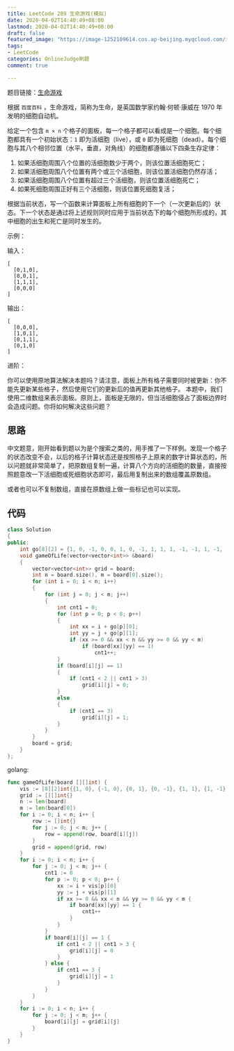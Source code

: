 ```yaml
---
title: LeetCode 289 生命游戏(模拟)
date: 2020-04-02T14:40:49+08:00
lastmod: 2020-04-02T14:40:49+08:00
draft: false
featured_image: "https://image-1252109614.cos.ap-beijing.myqcloud.com/img/20210508201223.png"
tags:
- LeetCode
categories: OnlineJudge刷题
comment: true

---
```


题目链接：[生命游戏](https://leetcode-cn.com/problems/game-of-life/)

根据 `百度百科` ，生命游戏，简称为生命，是英国数学家约翰·何顿·康威在 1970 年发明的细胞自动机。

给定一个包含 `m × n` 个格子的面板，每一个格子都可以看成是一个细胞。每个细胞都具有一个初始状态：`1` 即为活细胞（live），或 `0` 即为死细胞（dead）。每个细胞与其八个相邻位置（水平，垂直，对角线）的细胞都遵循以下四条生存定律：

1. 如果活细胞周围八个位置的活细胞数少于两个，则该位置活细胞死亡；
2. 如果活细胞周围八个位置有两个或三个活细胞，则该位置活细胞仍然存活；
3. 如果活细胞周围八个位置有超过三个活细胞，则该位置活细胞死亡；
4. 如果死细胞周围正好有三个活细胞，则该位置死细胞复活；

根据当前状态，写一个函数来计算面板上所有细胞的下一个（一次更新后的）状态。下一个状态是通过将上述规则同时应用于当前状态下的每个细胞所形成的，其中细胞的出生和死亡是同时发生的。

示例：

输入： 
```
[
  [0,1,0],
  [0,0,1],
  [1,1,1],
  [0,0,0]
]
```
输出：
```
[
  [0,0,0],
  [1,0,1],
  [0,1,1],
  [0,1,0]
]
```

进阶：

你可以使用原地算法解决本题吗？请注意，面板上所有格子需要同时被更新：你不能先更新某些格子，然后使用它们的更新后的值再更新其他格子。
本题中，我们使用二维数组来表示面板。原则上，面板是无限的，但当活细胞侵占了面板边界时会造成问题。你将如何解决这些问题？

## 思路

中文题意，刚开始看到题以为是个搜索之类的，用手推了一下样例。发现一个格子的状态改变不会，以后的格子计算状态还是按照格子上原来的数字计算状态的，所以问题就非常简单了，把原数组复制一遍，计算八个方向的活细胞的数量，直接按照题意改一下活细胞或死细胞状态即可，最后用复制出来的数组覆盖原数组。

或者也可以不复制数组，直接在原数组上做一些标记也可以实现。

## 代码

```cpp
class Solution
{
public:
    int go[8][2] = {1, 0, -1, 0, 0, 1, 0, -1, 1, 1, 1, -1, -1, 1, -1, -1};
    void gameOfLife(vector<vector<int>> &board)
    {
        vector<vector<int>> grid = board;
        int n = board.size(), m = board[0].size();
        for (int i = 0; i < n; i++)
        {
            for (int j = 0; j < m; j++)
            {
                int cnt1 = 0;
                for (int p = 0; p < 8; p++)
                {
                    int xx = i + go[p][0];
                    int yy = j + go[p][1];
                    if (xx >= 0 && xx < n && yy >= 0 && yy < m)
                        if (board[xx][yy] == 1)
                            cnt1++;
                }
                if (board[i][j] == 1)
                {
                    if (cnt1 < 2 || cnt1 > 3)
                        grid[i][j] = 0;
                }
                else
                {
                    if (cnt1 == 3)
                        grid[i][j] = 1;
                }
            }
        }
        board = grid;
    }
};
```

golang:

```go
func gameOfLife(board [][]int) {
	vis := [8][2]int{{1, 0}, {-1, 0}, {0, 1}, {0, -1}, {1, 1}, {1, -1}, {-1, 1}, {-1, -1}}
	grid := [][]int{}
	n := len(board)
	m := len(board[0])
	for i := 0; i < n; i++ {
		row := []int{}
		for j := 0; j < m; j++ {
			row = append(row, board[i][j])
		}
		grid = append(grid, row)
	}
	for i := 0; i < n; i++ {
		for j := 0; j < m; j++ {
			cnt1 := 0
			for p := 0; p < 8; p++ {
				xx := i + vis[p][0]
				yy := j + vis[p][1]
				if xx >= 0 && xx < n && yy >= 0 && yy < m {
					if board[xx][yy] == 1 {
						cnt1++
					}
				}
			}
			if board[i][j] == 1 {
				if cnt1 < 2 || cnt1 > 3 {
					grid[i][j] = 0
				}
			} else {
				if cnt1 == 3 {
					grid[i][j] = 1
				}
			}
		}
	}
	for i := 0; i < n; i++ {
		for j := 0; j < m; j++ {
			board[i][j] = grid[i][j]
		}
	}
}
```
